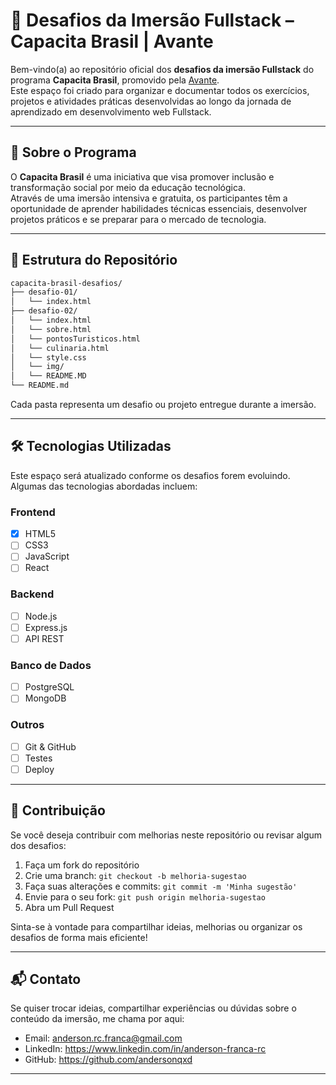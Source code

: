 # 🚀 Desafios da Imersão Fullstack – Capacita Brasil | Avante

Bem-vindo(a) ao repositório oficial dos **desafios da imersão Fullstack** do programa **Capacita Brasil**, promovido pela [Avante](https://avante.org.br/).  
Este espaço foi criado para organizar e documentar todos os exercícios, projetos e atividades práticas desenvolvidas ao longo da jornada de aprendizado em desenvolvimento web Fullstack.

---

## 📘 Sobre o Programa

O **Capacita Brasil** é uma iniciativa que visa promover inclusão e transformação social por meio da educação tecnológica.  
Através de uma imersão intensiva e gratuita, os participantes têm a oportunidade de aprender habilidades técnicas essenciais, desenvolver projetos práticos e se preparar para o mercado de tecnologia.

---

## 📁 Estrutura do Repositório

```bash
capacita-brasil-desafios/
├── desafio-01/
│   └── index.html
├── desafio-02/
│   └── index.html
│   └── sobre.html
│   └── pontosTuristicos.html
│   └── culinaria.html
│   └── style.css
│   └── img/
│   └── README.MD 
└── README.md
```

Cada pasta representa um desafio ou projeto entregue durante a imersão.

---

## 🛠️ Tecnologias Utilizadas

Este espaço será atualizado conforme os desafios forem evoluindo. Algumas das tecnologias abordadas incluem:

### Frontend
- [x] HTML5
- [ ] CSS3
- [ ] JavaScript
- [ ] React

### Backend
- [ ] Node.js
- [ ] Express.js
- [ ] API REST

### Banco de Dados
- [ ] PostgreSQL
- [ ] MongoDB

### Outros
- [ ] Git & GitHub
- [ ] Testes
- [ ] Deploy

---

## 🤝 Contribuição

Se você deseja contribuir com melhorias neste repositório ou revisar algum dos desafios:

1. Faça um fork do repositório
2. Crie uma branch: `git checkout -b melhoria-sugestao`
3. Faça suas alterações e commits: `git commit -m 'Minha sugestão'`
4. Envie para o seu fork: `git push origin melhoria-sugestao`
5. Abra um Pull Request

Sinta-se à vontade para compartilhar ideias, melhorias ou organizar os desafios de forma mais eficiente!

---

## 📬 Contato

Se quiser trocar ideias, compartilhar experiências ou dúvidas sobre o conteúdo da imersão, me chama por aqui:

- Email: anderson.rc.franca@gmail.com
- LinkedIn: https://www.linkedin.com/in/anderson-franca-rc
- GitHub: https://github.com/andersonqxd

---
